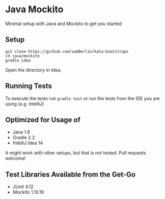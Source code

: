 # Java Mockito

Minimal setup with Java and Mockito to get you started

## Setup

    git clone https://github.com/swkBerlin/kata-bootstraps
    cd java/mockito
    gradle idea

Open the directory in Idea.


## Running Tests

To execute the tests run `gradle test` or run the tests from the IDE you are using (e.g. IntelliJ)


## Optimized for Usage of
- Java 1.8
- Gradle 2.2
- IntelliJ Idea 14

It might work with other setups, but that is not tested. Pull requests welcome!


## Test Libraries Available from the Get-Go
- JUnit 4.12
- Mockito 1.10.19
